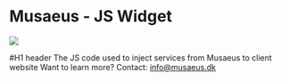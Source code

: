 # Musaeus - JS Widget

![](https://musaeus.dk/static/media/Logo+Namelogo+name512w.226a0cca.svg)

#H1 header
The JS code used to inject services from Musaeus to client website
Want to learn more?
Contact: [info@musaeus.dk](mailto:info@musaeus.dk "info@musaeus.dk")